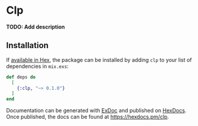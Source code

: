 # Clp

**TODO: Add description**

## Installation

If [available in Hex](https://hex.pm/docs/publish), the package can be installed
by adding `clp` to your list of dependencies in `mix.exs`:

```elixir
def deps do
  [
    {:clp, "~> 0.1.0"}
  ]
end
```

Documentation can be generated with [ExDoc](https://github.com/elixir-lang/ex_doc)
and published on [HexDocs](https://hexdocs.pm). Once published, the docs can
be found at <https://hexdocs.pm/clp>.

